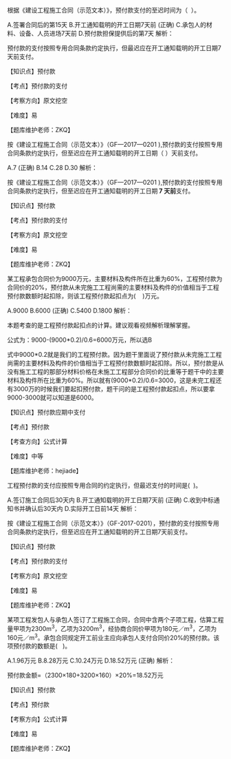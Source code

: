 <p>根据《建设工程施工合同（示范文本）》，预付款支付的至迟时间为（ &nbsp;）。</p>
A.签署合同后的第15天
B.开工通知载明的开工日期7天前  (正确)
C.承包人的材料、设备、人员进场7天前
D.预付款担保提供后的第7天
解析：<p>预付款的支付按照专用合同条款约定执行，但最迟应在开工通知载明的开工日期7天前支付。</p><p>【知识点】预付款</p><p>【考点】预付款的支付</p><p>【考察方向】原文挖空</p><p>【难度】易</p><p>【题库维护老师：ZKQ】</p>
<p>按《建设工程施工合同（示范文本）》（GF—2017—0201 ),预付款的支付按照专用合同条款约定执行，但至迟应在开工通知载明的开工日期（ ）天前支付。</p>
A.7  (正确)
B.14
C.28
D.30
解析：<p>按《建设工程施工合同（示范文本）》（GF—2017—0201 ),预付款的支付按照专用合同条款约定执行，但至迟应在开工通知载明的开工日期<strong> 7 天前</strong>支付。</p><p>【知识点】预付款</p><p>【考点】预付款的支付</p><p>【考察方向】原文挖空</p><p>【难度】易</p><p>【题库维护老师：ZKQ】</p>
<p>某工程承包合同价为9000万元，主要材料及构件所在比重为60%，工程预付款为合同价的20%，预付款从未完施工工程尚需的主要材料及构件的价值相当于工程预付款数额时起扣除，则该工程预付款起扣点为( &nbsp; &nbsp;)万元。</p>
A.9000
B.6000  (正确)
C.5400
D.1800
解析：<p style="white-space: normal;">本题考查的是工程预付款起扣点的计算。建议观看视频解析理解掌握。</p><p style="white-space: normal;">公式为：9000-(9000*0.2)/0.6=6000万元，所以选B</p><p style="white-space: normal;">式中9000*0.2就是我们的工程预付款。因为题干里面说了预付款从未完施工工程尚需的主要材料及构件的价值相当于工程预付款数额时起扣除。所以，预付款是从没有施工工程的那部分材料价格在未施工工程部分合同价的比重等于题干中的主要材料及构件所在比重为60%。所以就有(9000*0.2)/0.6=3000，这是未完工程还有3000万的时候我们要起扣预付款，题干问的是工程预付款起扣点，所以要拿9000-3000就可以知道是6000。</p><p style="white-space: normal;">【知识点】预付款应期中支付</p><p style="white-space: normal;">【考点】预付款</p><p style="white-space: normal;">【考查方向】公式计算</p><p style="white-space: normal;">【难度】中等</p><p style="white-space: normal;">【题库维护老师：hejiade】</p>
<p>工程预付款的支付应按照专用合同的约定执行，但最迟支付的时间是( &nbsp;)。</p>
A.签订施工合同后30天内
B.开工通知载明的开工日期7天前  (正确)
C.收到中标通知书并确认后30天内
D.实际开工日前14天
解析：<p>按《建设工程施工合同（示范文本）》（GF-2017-0201），预付款的支付按照专用合同条款约定执行，但至迟应在开工通知载明的开工日期7天前支付。</p><p>【知识点】预付款</p><p>【考点】预付款的支付</p><p>【考察方向】原文挖空</p><p>【难度】易</p><p>【题库维护老师：ZKQ】</p>
<p>某项工程发包人与承包人签订了工程施工合同，合同中含两个子项工程，估算工程量甲项为2300m<sup>3</sup>，乙项为3200m<sup>3</sup>，经协商合同价甲项为180元／m<sup>3</sup>，乙项为160元／m<sup>3</sup>。承包合同规定开工前业主应向承包人支付合同价20%的预付款。该项预付款的数额是( &nbsp; )。</p>
A.1.96万元
B.8.28万元
C.10.24万元
D.18.52万元  (正确)
解析：<p>预付款金额=（2300×180+3200×160）×20%=18.52万元</p><p>【知识点】预付款</p><p>【考点】预付款</p><p>【考察方向】公式计算</p><p>【难度】易</p><p>【题库维护老师：ZKQ】</p>
